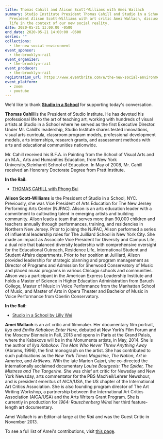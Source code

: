 ```yaml
---
title: Thomas Cahill and Alison Scott-Williams with Amei Wallach
summary: Studio Institute President Thomas Cahill and Studio in a School NYC
  President Alison Scott-Williams with art critic Amei Wallach, discuss creative
  life in the context of our new social reality.
date: 2020-05-21 13:00:00 -0500
end_date: 2020-05-21 14:00:00 -0500
series: ""
collections:
  - the-new-social-environment
event_sponsor:
  - the-brooklyn-rail
event_organizer:
  - the-brooklyn-rail
event_producer:
  - the-brooklyn-rail
registration_url: https://www.eventbrite.com/e/the-new-social-environment-48-thomas-cahill-alison-scott-williams-tickets-105539158464#
event_platform:
  - zoom
  - youtube
---
```

We'd like to thank **[Studio in a School](https://studioinaschool.org/)** for supporting today's conversation.

**Thomas Cahill** is the President of Studio Institute. He has devoted his professional life to the art of teaching art, working with hundreds of visual artists at Studio in a School where he served as the first Executive Director. Under Mr. Cahill’s leadership, Studio Institute shares tested innovations, visual arts curricula, classroom program models, professional development models, arts internships, research grants, and assessment methods with arts and educational communities nationwide.

Mr. Cahill received his B.F.A. in Painting from the School of Visual Arts and an M.A., Arts and Humanities Education, from New York University,Steinhardt School of Education. In May of 2008, Mr. Cahill received an Honorary Doctorate Degree from Pratt Institute.

**In the Rail:**

* [THOMAS CAHILL with Phong Bui](https://brooklynrail.org/2013/02/art/thomas-cahill-with-phong-bui) 



**Alison Scott-Williams** is the President of Studio in a School, NYC. Previously, she was Vice President of Arts Education for The New Jersey Performing Arts Center (NJPAC). Alison is an arts education leader with a commitment to cultivating talent in emerging artists and building community. Alison leads a team that serves more than 90,000 children and teachers annually through performances, training, and residencies in Northern New Jersey. Prior to joining the NJPAC, Alison performed a series of influential leadership roles for The Juilliard School in New York City. She made an impact as Associate Vice President for Diversity and Campus Life, a dual role that balanced diversity leadership with comprehensive oversight for the Educational Outreach, Residence Life, International Student and Student Affairs departments. Prior to her position at Juilliard, Alison provided leadership for strategic planning and program management as Director of Programs and Admission for Sherwood Conservatory of Music and placed music programs in various Chicago schools and communities. Alison was a participant in the American Express Leadership Institute and holds a Master of Science in Higher Education Administration from Baruch College, Master of Music in Voice Performance from the Manhattan School of Music, and Master of Arts in Opera Theater and Bachelor of Music in Voice Performance from Oberlin Conservatory.

**In the Rail:**

* [Studio in a School by Lilly Wei](https://brooklynrail.org/2020/05/artonic/Studio-in-a-School)

**Amei Wallach** is an art critic and filmmaker. Her documentary film portrait, *Ilya and Emilia Kabakov: Enter Here*, debuted at New York’s Film Forum and the Moscow Biennale in Fall, 2013 and opens in Paris at the Grand Palais, where the Kabakovs will be in the Monumenta artists, in May, 2014. She is the author of *Ilya Kabakov: The Man Who Never Threw Anything Away* (Abrams, 1996), the first monograph on the artist. She has contributed to such publications as the *New York Times Magazine*, *The Nation*, *Art in America*, and *ArtNews*. With the late Marion Cajori, she co-directed the internationally acclaimed documentary *Louise Bourgeois: The Spider, The Mistress and The Tangerine*. She was chief art critic for Newsday and New York Newsday, arts commentator for the PBS MacNeil/Lehrer Newshour, and is president emeritus of AICA/USA, the US chapter of the International Art Critics Association. She is also founding program director of The Art Writing Workshop, a partnership between the International Art Critics Association (AICA/USA) and the Arts Writers Grant Program. She is currently in production for *1964: Rauschenberg Wins!* her third feature-length art documentary.

Amei Wallach is an Editor-at-large at the *Rail* and was the Guest Critic in November 2013.

To see a full list of Amei's contributions, visit [this page](<https://brooklynrail.org/contributor/amei-wallach>).